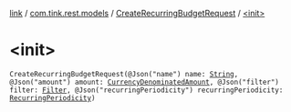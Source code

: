 [link](../../index.md) / [com.tink.rest.models](../index.md) / [CreateRecurringBudgetRequest](index.md) / [&lt;init&gt;](./-init-.md)

# &lt;init&gt;

`CreateRecurringBudgetRequest(@Json("name") name: `[`String`](https://kotlinlang.org/api/latest/jvm/stdlib/kotlin/-string/index.html)`, @Json("amount") amount: `[`CurrencyDenominatedAmount`](../-currency-denominated-amount/index.md)`, @Json("filter") filter: `[`Filter`](../-filter/index.md)`, @Json("recurringPeriodicity") recurringPeriodicity: `[`RecurringPeriodicity`](../-recurring-periodicity/index.md)`)`